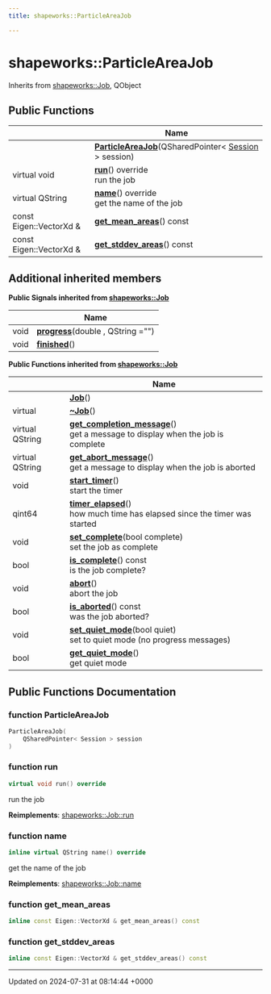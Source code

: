 ```yaml
---
title: shapeworks::ParticleAreaJob

---
```


# shapeworks::ParticleAreaJob





Inherits from [shapeworks::Job](../Classes/classshapeworks_1_1Job.md), QObject

## Public Functions

|                | Name           |
| -------------- | -------------- |
| | **[ParticleAreaJob](../Classes/classshapeworks_1_1ParticleAreaJob.md#function-particleareajob)**(QSharedPointer< [Session](../Classes/classshapeworks_1_1Session.md) > session) |
| virtual void | **[run](../Classes/classshapeworks_1_1ParticleAreaJob.md#function-run)**() override<br>run the job  |
| virtual QString | **[name](../Classes/classshapeworks_1_1ParticleAreaJob.md#function-name)**() override<br>get the name of the job  |
| const Eigen::VectorXd & | **[get_mean_areas](../Classes/classshapeworks_1_1ParticleAreaJob.md#function-get-mean-areas)**() const |
| const Eigen::VectorXd & | **[get_stddev_areas](../Classes/classshapeworks_1_1ParticleAreaJob.md#function-get-stddev-areas)**() const |

## Additional inherited members

**Public Signals inherited from [shapeworks::Job](../Classes/classshapeworks_1_1Job.md)**

|                | Name           |
| -------------- | -------------- |
| void | **[progress](../Classes/classshapeworks_1_1Job.md#signal-progress)**(double , QString  ="") |
| void | **[finished](../Classes/classshapeworks_1_1Job.md#signal-finished)**() |

**Public Functions inherited from [shapeworks::Job](../Classes/classshapeworks_1_1Job.md)**

|                | Name           |
| -------------- | -------------- |
| | **[Job](../Classes/classshapeworks_1_1Job.md#function-job)**() |
| virtual | **[~Job](../Classes/classshapeworks_1_1Job.md#function-~job)**() |
| virtual QString | **[get_completion_message](../Classes/classshapeworks_1_1Job.md#function-get-completion-message)**()<br>get a message to display when the job is complete  |
| virtual QString | **[get_abort_message](../Classes/classshapeworks_1_1Job.md#function-get-abort-message)**()<br>get a message to display when the job is aborted  |
| void | **[start_timer](../Classes/classshapeworks_1_1Job.md#function-start-timer)**()<br>start the timer  |
| qint64 | **[timer_elapsed](../Classes/classshapeworks_1_1Job.md#function-timer-elapsed)**()<br>how much time has elapsed since the timer was started  |
| void | **[set_complete](../Classes/classshapeworks_1_1Job.md#function-set-complete)**(bool complete)<br>set the job as complete  |
| bool | **[is_complete](../Classes/classshapeworks_1_1Job.md#function-is-complete)**() const<br>is the job complete?  |
| void | **[abort](../Classes/classshapeworks_1_1Job.md#function-abort)**()<br>abort the job  |
| bool | **[is_aborted](../Classes/classshapeworks_1_1Job.md#function-is-aborted)**() const<br>was the job aborted?  |
| void | **[set_quiet_mode](../Classes/classshapeworks_1_1Job.md#function-set-quiet-mode)**(bool quiet)<br>set to quiet mode (no progress messages)  |
| bool | **[get_quiet_mode](../Classes/classshapeworks_1_1Job.md#function-get-quiet-mode)**()<br>get quiet mode  |


## Public Functions Documentation

### function ParticleAreaJob

```cpp
ParticleAreaJob(
    QSharedPointer< Session > session
)
```


### function run

```cpp
virtual void run() override
```

run the job 

**Reimplements**: [shapeworks::Job::run](../Classes/classshapeworks_1_1Job.md#function-run)


### function name

```cpp
inline virtual QString name() override
```

get the name of the job 

**Reimplements**: [shapeworks::Job::name](../Classes/classshapeworks_1_1Job.md#function-name)


### function get_mean_areas

```cpp
inline const Eigen::VectorXd & get_mean_areas() const
```


### function get_stddev_areas

```cpp
inline const Eigen::VectorXd & get_stddev_areas() const
```


-------------------------------

Updated on 2024-07-31 at 08:14:44 +0000